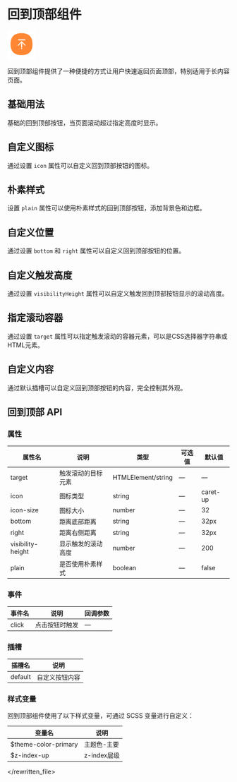 # 回到顶部组件

![回到顶部组件](/components/back-top.png)

回到顶部组件提供了一种便捷的方式让用户快速返回页面顶部，特别适用于长内容页面。

## 基础用法

基础的回到顶部按钮，当页面滚动超过指定高度时显示。

<demo component-name="back-top" examples="basic"></demo>

## 自定义图标

通过设置 `icon` 属性可以自定义回到顶部按钮的图标。

<demo component-name="back-top" examples="icon"></demo>

## 朴素样式

设置 `plain` 属性可以使用朴素样式的回到顶部按钮，添加背景色和边框。

<demo component-name="back-top" examples="plain"></demo>

## 自定义位置

通过设置 `bottom` 和 `right` 属性可以自定义回到顶部按钮的位置。

<demo component-name="back-top" examples="position"></demo>

## 自定义触发高度

通过设置 `visibilityHeight` 属性可以自定义触发回到顶部按钮显示的滚动高度。

<demo component-name="back-top" examples="height"></demo>

## 指定滚动容器

通过设置 `target` 属性可以指定触发滚动的容器元素，可以是CSS选择器字符串或HTML元素。

<demo component-name="back-top" examples="target"></demo>

## 自定义内容

通过默认插槽可以自定义回到顶部按钮的内容，完全控制其外观。

<demo component-name="back-top" examples="custom"></demo>

## 回到顶部 API

### 属性

| 属性名            | 说明                   | 类型                | 可选值 | 默认值     |
| ----------------- | ---------------------- | ------------------- | ------ | ---------- |
| target            | 触发滚动的目标元素     | HTMLElement/string  | —      | —          |
| icon              | 图标类型               | string              | —      | caret-up   |
| icon-size         | 图标大小               | number              | —      | 32         |
| bottom            | 距离底部距离           | string              | —      | 32px       |
| right             | 距离右侧距离           | string              | —      | 32px       |
| visibility-height | 显示触发的滚动高度     | number              | —      | 200        |
| plain             | 是否使用朴素样式       | boolean             | —      | false      |

### 事件

| 事件名 | 说明               | 回调参数 |
| ------ | ------------------ | -------- |
| click  | 点击按钮时触发     | —        |

### 插槽

| 插槽名  | 说明             |
| ------- | ---------------- |
| default | 自定义按钮内容   |

### 样式变量

回到顶部组件使用了以下样式变量，可通过 SCSS 变量进行自定义：

| 变量名                | 说明          |
| --------------------- | ------------- |
| $theme-color-primary  | 主题色-主要   |
| $z-index-up           | z-index层级   |
</rewritten_file> 